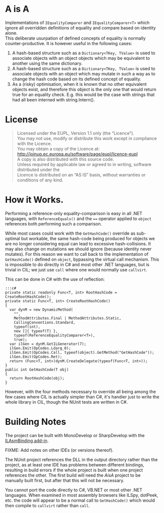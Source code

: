 # A is A

Implementations of `IEqualityComparer` and `IEqualityComparer<T>` which ignore all overridden definitions of equality and compare based on identity alone.  
This deliberate usurpation of defined concepts of equality is normally counter-productive. It is however useful in the following cases:

1. A hash-based structure such as a `Dictionary<TKey, TValue>` is used to associate objects with an object objects which may be equivalent to another using the same dictionary.
2. A hash-based structure such as a `Dictionary<TKey, TValue>` is used to associate objects with an object which may mutate in such a way as to change the hash code based on its defined concept of equality.
3. As a (risky) optimisation, when it is known that no other equivalent objects exist, and therefore this object is the only one that would return true for an equality check. E.g. this would be the case with strings that had all been interned with string.Intern().

# License

> Licensed under the EUPL, Version 1.1 only (the “Licence”).  
> You may not use, modify or distribute this work except in compliance with the Licence.  
> You may obtain a copy of the Licence at:  
> <http://joinup.ec.europa.eu/software/page/eupl/licence-eupl>  
> A copy is also distributed with this source code.  
> Unless required by applicable law or agreed to in writing, software distributed under the  
> Licence is distributed on an “AS IS” basis, without warranties or conditions of any kind.

# How it Works.

Performing a reference-only equality-comparison is easy in all .NET languages, with `ReferenceEquals()` and the `==` operator applied to `object` references both performing such a comparison.  

While most cases could work with the `GetHashCode()` override as sub-optimal but workable, the same hash-code being produced for objects we are no longer considering equal can lead to excessive hash-collisions. It may also change on mutations we should ignore (because identity never mutates). For this reason we want to call back to the implementation of `GetHashCode()` defined on `object`, bypassing the virtual call mechanism. This is impossible to do directly in C# and most other .NET languages, but is trivial in CIL; we just use `call` where one would normally use `callvirt`.  

This can be done in C# with the use of reflection:

    :::c#
    private static readonly Func<T, int> RootHashCode = CreateRootHashCode();
    private static Func<T, int> CreateRootHashCode()
    {
      var dynM = new DynamicMethod(
        "",
        MethodAttributes.Final | MethodAttributes.Static,
        CallingConventions.Standard,
        typeof(int),
        new []{ typeof(T) },
        typeof(ReferenceEqualityComparer<T>),
        true);
      var ilGen = dynM.GetILGenerator(7);
      ilGen.Emit(OpCodes.Ldarg_0);
      ilGen.Emit(OpCodes.Call, typeof(object).GetMethod("GetHashCode"));
      ilGen.Emit(OpCodes.Ret);
      return (Func<T, int>)dynM.CreateDelegate(typeof(Func<T, int>));
    }
    public int GetHashCode(T obj)
    {
      return RootHashCode(obj);
    }

However, with the four methods necessary to override all being among the few cases where CIL is actually simpler than C#, it's handier just to write the whole library in CIL, though the NUnit tests are written in C#.  

# Building Notes

The project can be built with MonoDevelop or SharpDevelop with the [ILAsmBinding add-in](https://github.com/icsharpcode/SharpDevelop/tree/master/samples/ILAsmBinding).  

FIXME: Add notes on other IDEs (or versions thereof).  

The NUnit project references the DLL in the output directory rather than the project, as at least one IDE has problems between different bindings, resulting in build errors if the whole project is built when one project references the other. The first build will need the *AisA* project to be manually built first, but after that this will not be necessary.  

You cannot port the code directly to C#, VB.NET or most other .NET languages. When examined in most assembly browsers like ILSpy, dotPeek, etc. the code will appear to be a normal call to `GetHashCode()` which would then compile to `callvirt` rather than `call`.
